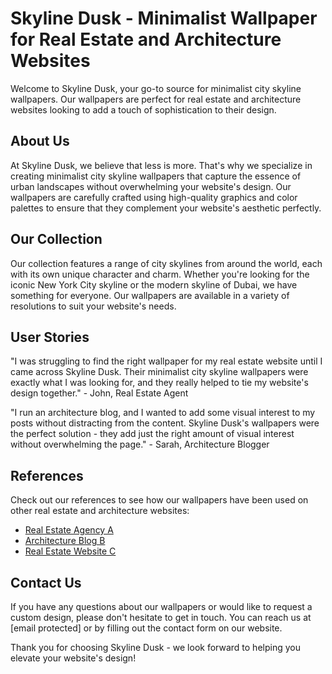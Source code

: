 <!--
Write me content for website with wallpaper which alt text is:

"A minimalist graphic of a city skyline at dusk for a real estate or architecture website"

The name/title of the page should not be 1:1 copy of the alt text but rather a real content of the website which is using this wallpaper.

- Use markdown format 
- Start with the heading
- The content should look like a real website 
- Include real sections like references, contact, user stories, etc. use things relevant to the page purpose.
- Feel free to use structure like headings, bullets, numbering, blockquotes, paragraphs, horizontal lines, etc.
- You can use formatting like bold or _italic_
- You can include UTF-8 emojis
- Links should be only #hash anchors (and you can refer to the document itself)
- Do not include images
-->

<!--font:Montserrat-->

# Skyline Dusk - Minimalist Wallpaper for Real Estate and Architecture Websites

Welcome to Skyline Dusk, your go-to source for minimalist city skyline wallpapers. Our wallpapers are perfect for real estate and architecture websites looking to add a touch of sophistication to their design.

## About Us

At Skyline Dusk, we believe that less is more. That's why we specialize in creating minimalist city skyline wallpapers that capture the essence of urban landscapes without overwhelming your website's design. Our wallpapers are carefully crafted using high-quality graphics and color palettes to ensure that they complement your website's aesthetic perfectly.

## Our Collection

Our collection features a range of city skylines from around the world, each with its own unique character and charm. Whether you're looking for the iconic New York City skyline or the modern skyline of Dubai, we have something for everyone. Our wallpapers are available in a variety of resolutions to suit your website's needs.

## User Stories

"I was struggling to find the right wallpaper for my real estate website until I came across Skyline Dusk. Their minimalist city skyline wallpapers were exactly what I was looking for, and they really helped to tie my website's design together." - John, Real Estate Agent

"I run an architecture blog, and I wanted to add some visual interest to my posts without distracting from the content. Skyline Dusk's wallpapers were the perfect solution - they add just the right amount of visual interest without overwhelming the page." - Sarah, Architecture Blogger

## References

Check out our references to see how our wallpapers have been used on other real estate and architecture websites:

- [Real Estate Agency A](#)
- [Architecture Blog B](#)
- [Real Estate Website C](#)

## Contact Us

If you have any questions about our wallpapers or would like to request a custom design, please don't hesitate to get in touch. You can reach us at [email protected] or by filling out the contact form on our website.

Thank you for choosing Skyline Dusk - we look forward to helping you elevate your website's design!
